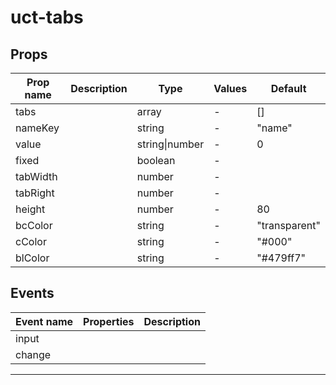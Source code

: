 # uct-tabs

## Props

| Prop name | Description | Type           | Values | Default       |
| --------- | ----------- | -------------- | ------ | ------------- |
| tabs      |             | array          | -      | []            |
| nameKey   |             | string         | -      | "name"        |
| value     |             | string\|number | -      | 0             |
| fixed     |             | boolean        | -      |               |
| tabWidth  |             | number         | -      |               |
| tabRight  |             | number         | -      |               |
| height    |             | number         | -      | 80            |
| bcColor   |             | string         | -      | "transparent" |
| cColor    |             | string         | -      | "#000"        |
| blColor   |             | string         | -      | "#479ff7"     |

## Events

| Event name | Properties | Description |
| ---------- | ---------- | ----------- |
| input      |            |
| change     |            |

---

<!--
 * @Author: your name
 * @Date: 2021-04-13 16:05:26
 * @LastEditTime: 2021-04-13 16:05:27
 * @LastEditors: your name
 * @Description: In User Settings Edit
 * @FilePath: \UC-font\components\uct\components\uct-button\uct-button.md
-->
